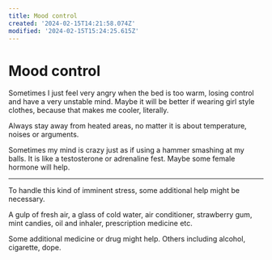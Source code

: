 ```yaml
---
title: Mood control
created: '2024-02-15T14:21:58.074Z'
modified: '2024-02-15T15:24:25.615Z'
---
```


# Mood control

Sometimes I just feel very angry when the bed is too warm, losing control and have a very unstable mind. Maybe it will be better if wearing girl style clothes, because that makes me cooler, literally. 

Always stay away from heated areas, no matter it is about temperature, noises or arguments.

Sometimes my mind is crazy just as if using a hammer smashing at my balls. It is like a testosterone or adrenaline fest. Maybe some female hormone will help.

---

To handle this kind of imminent stress, some additional help might be necessary.

A gulp of fresh air, a glass of cold water, air conditioner, strawberry gum, mint candies, oil and inhaler, prescription medicine etc.

Some additional medicine or drug might help. Others including alcohol, cigarette, dope.
